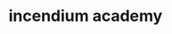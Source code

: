 ---
layout: page
title: incendium academy
description: web dev - html/css/ruby - 5 mo - 2020, 2021
img: /assets/img/incendium.png
importance: 3
redirect: https://incendiumacademy.org/
---